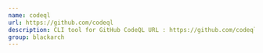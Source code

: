 ```yaml
---
name: codeql
url: https://github.com/codeql
description: CLI tool for GitHub CodeQL URL : https://github.com/codeql Groups : blackarch blackarch-automation blackarch-code-audit
group: blackarch
---
```

